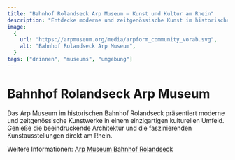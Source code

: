 ```yaml
---
title: "Bahnhof Rolandseck Arp Museum – Kunst und Kultur am Rhein"
description: "Entdecke moderne und zeitgenössische Kunst im historischen Bahnhof Rolandseck, der heute das Arp Museum beherbergt."
image:
  {
    url: "https://arpmuseum.org/media/arpform_community_vorab.svg",
    alt: "Bahnhof Rolandseck Arp Museum",
  }
tags: ["drinnen", "museums", "umgebung"]
---
```


# Bahnhof Rolandseck Arp Museum

Das Arp Museum im historischen Bahnhof Rolandseck präsentiert moderne und zeitgenössische Kunstwerke in einem einzigartigen kulturellen Umfeld. Genieße die beeindruckende Architektur und die faszinierenden Kunstausstellungen direkt am Rhein.

Weitere Informationen: [Arp Museum Bahnhof Rolandseck](https://arpmuseum.org)
